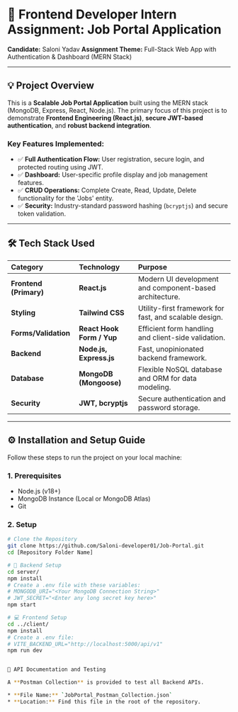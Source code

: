 # 🚀 Frontend Developer Intern Assignment: Job Portal Application

**Candidate:** Saloni Yadav
**Assignment Theme:** Full-Stack Web App with Authentication & Dashboard (MERN Stack)

---

## 💡 Project Overview

This is a **Scalable Job Portal Application** built using the MERN stack (MongoDB, Express, React, Node.js). The primary focus of this project is to demonstrate **Frontend Engineering (React.js)**, **secure JWT-based authentication**, and **robust backend integration**.

### Key Features Implemented:

* ✅ **Full Authentication Flow:** User registration, secure login, and protected routing using JWT.
* ✅ **Dashboard:** User-specific profile display and job management features.
* ✅ **CRUD Operations:** Complete Create, Read, Update, Delete functionality for the 'Jobs' entity.
* ✅ **Security:** Industry-standard password hashing (`bcryptjs`) and secure token validation.

---

## 🛠️ Tech Stack Used

| Category | Technology | Purpose |
| :--- | :--- | :--- |
| **Frontend (Primary)** | **React.js** | Modern UI development and component-based architecture. |
| **Styling** | **Tailwind CSS** | Utility-first framework for fast, and scalable design. |
| **Forms/Validation**| **React Hook Form / Yup**| Efficient form handling and client-side validation. |
| **Backend** | **Node.js, Express.js** | Fast, unopinionated backend framework. |
| **Database** | **MongoDB (Mongoose)** | Flexible NoSQL database and ORM for data modeling. |
| **Security** | **JWT, bcryptjs** | Secure authentication and password storage. |

---

## ⚙️ Installation and Setup Guide

Follow these steps to run the project on your local machine:

### 1. Prerequisites

* Node.js (v18+)
* MongoDB Instance (Local or MongoDB Atlas)
* Git

### 2. Setup

```bash
# Clone the Repository
git clone https://github.com/Saloni-developer01/Job-Portal.git
cd [Repository Folder Name]

# 📁 Backend Setup
cd server/
npm install
# Create a .env file with these variables:
# MONGODB_URI="<Your MongoDB Connection String>"
# JWT_SECRET="<Enter any long secret key here>"
npm start

# 💻 Frontend Setup
cd ../client/
npm install
# Create a .env file:
# VITE_BACKEND_URL="http://localhost:5000/api/v1"
npm run dev


🔐 API Documentation and Testing

A **Postman Collection** is provided to test all Backend APIs.

* **File Name:** `JobPortal_Postman_Collection.json`
* **Location:** Find this file in the root of the repository. 